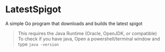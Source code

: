 # LatestSpigot
A simple Go program that downloads and builds the latest spigot

> This requires the Java Runtime (Oracle, OpenJDK, or compatible)  
> To check if you have java, Open a powershell/terminal window and type `java -version`